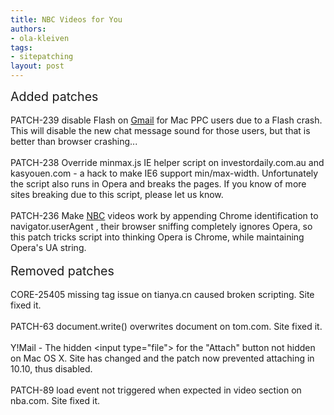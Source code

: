 ```yaml
---
title: NBC Videos for You
authors:
- ola-kleiven
tags:
- sitepatching
layout: post
---
```

<span style="font-size: 140%">Added patches</span><br/><br/>PATCH-239 disable Flash on <a href="http://mail.google.com/" target="_blank">Gmail</a> for Mac PPC users due to a Flash crash. This will disable the new chat message sound for those users, but that is better than browser crashing...<br/><br/>PATCH-238 Override minmax.js IE helper script on investordaily.com.au and kasyouen.com - a hack to make IE6 support min/max-width. Unfortunately the script also runs in Opera and breaks the pages. If you know of more sites breaking due to this script, please let us know.<br/><br/>PATCH-236 Make <a href="http://www.nbc.com/" target="_blank">NBC</a> videos work by appending Chrome identification to navigator.userAgent , their browser sniffing completely ignores Opera, so this patch tricks script into thinking Opera is Chrome, while maintaining Opera&#39;s UA string.<br/><br/><span style="font-size: 140%">Removed patches</span><br/><br/>CORE-25405 missing  tag issue on tianya.cn caused broken scripting. Site fixed it.<br/><br/>PATCH-63 document.write() overwrites document on tom.com. Site fixed it.<br/><br/>Y!Mail - The hidden &lt;input type=&quot;file&quot;&gt; for the &quot;Attach&quot; button not hidden on Mac OS X. Site has changed and the patch now prevented attaching in 10.10, thus disabled.<br/><br/>PATCH-89 load event not triggered when expected in video section on nba.com. Site fixed it.<br/> <br/>
